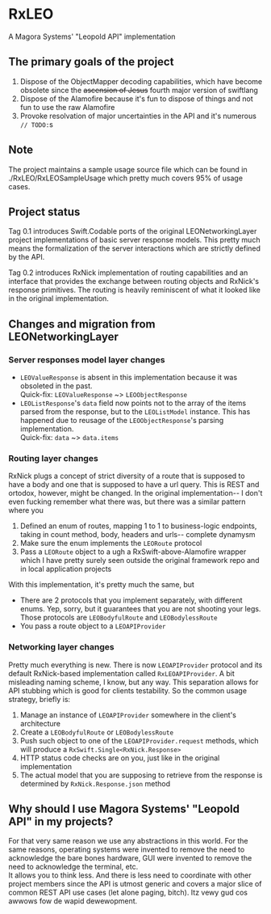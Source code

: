 # RxLEO
A Magora Systems' "Leopold API" implementation

## The primary goals of the project

1. Dispose of the ObjectMapper decoding capabilities, which have become obsolete since the ~~ascension of Jesus~~ fourth major version of swiftlang
1. Dispose of the Alamofire because it's fun to dispose of things and not fun to use the raw Alamofire
1. Provoke resolvation of major uncertainties in the API and it's numerous `// TODO:`s

## Note

The project maintains a sample usage source file which can be found in ./RxLEO/RxLEOSampleUsage which pretty much covers 95% of usage cases.

## Project status

Tag 0.1 introduces Swift.Codable ports of the original LEONetworkingLayer project implementations of basic server response models. This pretty much means the formalization of the server interactions which are strictly defined by the API.

Tag 0.2 introduces RxNick implementation of routing capabilities and an interface that provides the exchange between routing objects and RxNick's response primitives. The routing is heavily reminiscent of what it looked like in the original implementation.

## Changes and migration from LEONetworkingLayer

### Server responses model layer changes

- `LEOValueResponse` is absent in this implementation because it was obsoleted in the past.  
Quick-fix: `LEOValueResponse` ~> `LEOObjectResponse`
- `LEOListResponse`'s `data` field now points not to the array of the items parsed from the response, but to the `LEOListModel` instance. This has happened due to reusage of the `LEOObjectResponse`'s parsing implementation.  
Quick-fix: `data` ~> `data.items`

### Routing layer changes

RxNick plugs a concept of strict diversity of a route that is supposed to have a body and one that is supposed to have a url query. This is REST and ortodox, however, might be changed. In the original implementation-- I don't even fucking remember what there was, but there was a similar pattern where you
1. Defined an enum of routes, mapping 1 to 1 to business-logic endpoints, taking in count method, body, headers and urls-- complete dynamysm
1. Make sure the enum implements the `LEORoute` protocol
1. Pass a `LEORoute` object to a ugh a RxSwift-above-Alamofire wrapper which I have pretty surely seen outside the original framework repo and in local application projects

With this implementation, it's pretty much the same, but
- There are 2 protocols that you implement separately, with different enums. Yep, sorry, but it guarantees that you are not shooting your legs. Those protocols are `LEOBodyfulRoute` and `LEOBodylessRoute`
- You pass a route object to a `LEOAPIProvider`

### Networking layer changes

Pretty much everything is new. There is now `LEOAPIProvider` protocol and its default RxNick-based implementation called `RxLEOAPIProvider`. A bit misleading naming scheme, I know, but any way. This separation allows for API stubbing which is good for clients testability. So the common usage strategy, briefly is:
1. Manage an instance of `LEOAPIProvider` somewhere in the client's architecture
1. Create a `LEOBodyfulRoute` or `LEOBodylessRoute`
1. Push such object to one of the `LEOAPIProvider.request` methods, which will produce a `RxSwift.Single<RxNick.Response>`
1. HTTP status code checks are on you, just like in the original implementation
1. The actual model that you are supposing to retrieve from the response is determined by `RxNick.Response.json` method

## Why should I use Magora Systems' "Leopold API" in my projects?

For that very same reason we use any abstractions in this world. For the same reasons, operating systems were invented to remove the need to acknowledge the bare bones hardware, GUI were invented to remove the need to acknowledge the terminal, etc.  
It allows you to think less. And there is less need to coordinate with other project members since the API is utmost generic and covers a major slice of common REST API use cases (let alone paging, bitch). Itz vewy gud cos awwows fow de wapid dewewopment.
